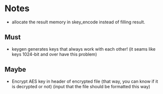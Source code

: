 # Notes
- allocate the result memory in skey_encode instead of filling result.

## Must
- keygen generates keys that always work with each other!
  (it seams like keys 1024-bit and over have this problem)

## Maybe
- Encrypt AES key in header of encrypted file
  (that way, you can know if it is decrypted or not)
  (input that the file should be formatted this way)
